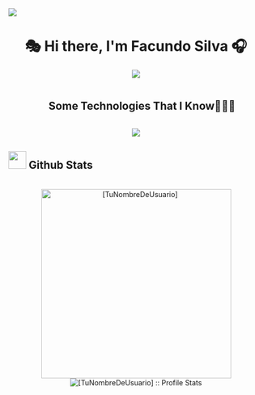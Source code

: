 
<!--horizontal divider(gradiant)-->
<img src="https://user-images.githubusercontent.com/73097560/115834477-dbab4500-a447-11eb-908a-139a6edaec5c.gif">

<h1 align="center">🎭 Hi there, I'm Facundo Silva 🎧</h1>

<p align='center'>
<img src="https://readme-typing-svg.herokuapp.com?color=%2336BCF7&size=25&center=true&vCenter=true&width=433&height=75&lines=Computer+Science+Student;Cooking+Projects;Studying+at+UNLP;Scroll+down">
</p>

<div id="user-content-toc">
  <ul align="center">
    <summary><h2 style="display: inline-block">Some Technologies That I Know👨🏻‍💻</h2></summary>
  </ul>
</div>
<!--tech stack icons-->
<p align="center">
  <a href="https://skillicons.dev">
    <img src="https://skillicons.dev/icons?i=java,py,sklearn,c,sqlite,prisma,linux,git,bash,ts,js,css,html,nextjs,nodejs,react,tailwind&perline=14" />
  </a>
</p>

## <img src="https://media.giphy.com/media/iY8CRBdQXODJSCERIr/giphy.gif" width="35"><b> Github Stats </b>
<br>

<div align="center">
<a href="https://github.com/[TuNombreDeUsuario]">
  <img src="https://github-readme-stats.vercel.app/api/top-langs?username=InfaFS&langs_count=20&show_icons=true&locale=en&layout=compact&line_height=20&title_color=7A7ADB&icon_color=2234AE&text_color=D3D3D3&bg_color=0,000000,130F40" width="375" alt="[TuNombreDeUsuario]"/>
</a>
<a align="center" height="100px" >
  <img src="https://github-readme-stats.vercel.app/api?username=InfaFS&show_icons=true&theme=dark&title_color=7A7ADB&icon_color=2234AE&text_color=D3D3D3&bg_color=0,000000,130F40" alt="[TuNombreDeUsuario] :: Profile Stats" />
</a>
</div>

<br>
<br>

